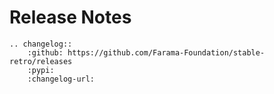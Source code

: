 # Release Notes

```{eval-rst}
.. changelog::
    :github: https://github.com/Farama-Foundation/stable-retro/releases
    :pypi:
    :changelog-url:
```
